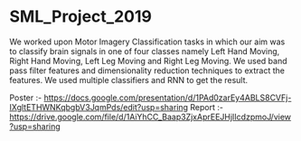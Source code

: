 # SML_Project_2019

We worked upon Motor Imagery Classification tasks in which our aim was to classify brain signals in one of four classes namely Left Hand Moving, Right Hand Moving, Left Leg Moving and Right Leg Moving. We used band pass filter features and dimensionality reduction techniques to extract the features. We used multiple classifiers and RNN to get the result.

Poster :- https://docs.google.com/presentation/d/1PAd0zarEy4ABLS8CVFj-IXgltETHWNKqbgbV3JqmPds/edit?usp=sharing
Report :- https://drive.google.com/file/d/1AiYhCC_Baap3ZjxAprEEJHjIIcdzpmoJ/view?usp=sharing

